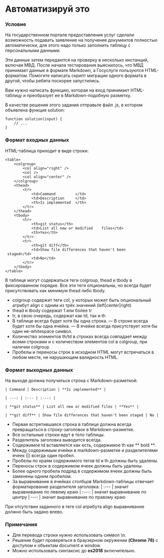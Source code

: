# Автоматизируй это

### Условие
На государственном портале предоставления услуг сделали возможность подавать заявление на получение документов полностью автоматически, для этого надо только заполнить таблицу с персональными данными.

Эти данные затем передаются на проверку в несколько инстанций, включая МВД. После начала тестирования выяснилось, что МВД принимает данные в формате Markdown, а Госуслуги пользуются HTML-форматом. Помогите написать скрипт миграции одного формата в другой, чтобы ребята поскорее запустились.

Вам нужно написать функцию, которая на вход принимает HTML-таблицу и преобразует ее в Markdown-подобную разметку.

В качестве решения этого задания отправьте файл .js, в котором объявлена функция solution:
```
function solution(input) {
	// ...
}
```

### Формат входных данных
HTML-таблица приходит в виде строки:
```
<table>
    <colgroup>
        <col align="right" />
        <col />
        <col align="center" />
    </colgroup>
    <thead>
        <tr>
            <td>Command         </td>
            <td>Description     </td>
            <th>Is implemented  </th>
        </tr>
    </thead>
    <tbody>
        <tr>
            <th>git status</th>
            <td>List all new or modified    files</td>
            <th>Yes</th>
        </tr>
        <tr>
            <th>git diff</th>
            <td>Show file differences that haven't been
 staged</td>
            <td>No</td>
        </tr>
    </tbody>
</table>
```

В таблице могут содержаться теги colgroup, thead и tbody в фиксированном порядке. Все эти теги опциональны, но всегда будет присутствовать как минимум thead либо tbody.

- colgroup содержит теги col, у которых может быть опциональный атрибут align с одним из трёх значений (left|center|right)
- thead и tbody содержат 1 или более tr
- tr, в свою очередь, содержат как td, так и th
- В таблице всегда будет хотя бы одна строка. — В строке всегда будет хотя бы одна ячейка. — В ячейке всегда присутствует хотя бы один не-whitespace символ.
- Количество элементов th/td в строках всегда совпадает между всеми строками и с количеством элементов col в colgroup, при наличии colgroup.
- Пробелы и переносы строк в исходном HTML могут встречаться в любом месте, не нарушающем валидность HTML.

### Формат выходных данных

На выходе должна получиться строка с Markdown-разметкой:

```
| Command | Description | **Is implemented** |

| ---: | :--- | :---: |

| **git status** | List all new or modified files | **Yes** |

| **git diff** | Show file differences that haven't been staged | No |
```

- Первая встретившаяся строка в таблице должна всегда превращаться в строку-заголовок в Markdown-разметке.
- Все остальные строки идут в тело таблицы.
- Разделитель заголовка выводится всегда.
- Содержимое td вставляется как есть, содержимое th как ** bold **.
- Между содержимым ячейки в markdown-разметке и разделителями ячеек (|) всегда один пробел.
- Пробелы по краям содержимого тегов td и th должны быть удалены.
- Переносы строк в содержимом ячеек должны быть удалены.
- Более одного пробела подряд в содержимом ячеек должны быть заменены одним пробелом.
- За выравнивание в ячейках столбцов Markdown-таблицы отвечает форматирование разделителя заголовка:
	| :--- | значит выравнивание по левому краю
	| :---: | значит выравнивание по центру
	| ---: | значит выравнивание по правому краю

При отсутствии заданного в теге col атрибута align выравнивание должно быть задано влево.

### Примечания
- Для перевода строки нужно использовать символ \n.
- Решение будет проверяться в браузерном окружении **(Chrome 78)** с доступом к объектам document и window.
- Можно использовать синтаксис до **es2018** включительно.
